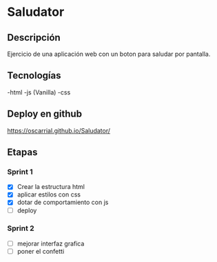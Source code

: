 # Saludator

## Descripción
Ejercicio de una aplicación web con un boton para saludar por pantalla.

## Tecnologías
-html
-js (Vanilla)
-css

## Deploy en github
https://oscarrial.github.io/Saludator/

## Etapas

### Sprint 1
- [x] Crear la estructura html
- [x] aplicar estilos con css
- [x] dotar de comportamiento con js
- [ ] deploy
  
### Sprint 2
- [ ] mejorar interfaz grafica
- [ ] poner el confetti